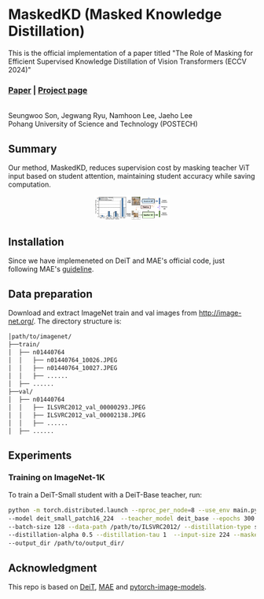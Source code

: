 # MaskedKD (Masked Knowledge Distillation)

This is the official implementation of a paper titled "The Role of Masking for Efficient Supervised Knowledge Distillation of Vision Transformers (ECCV 2024)"

### [Paper](https://arxiv.org/abs/2302.10494) | [Project page](https://maskedkd.github.io/)

<br>
Seungwoo Son, Jegwang Ryu, Namhoon Lee, Jaeho Lee <br>
Pohang University of Science and Technology (POSTECH)

## Summary
Our method, MaskedKD, reduces supervision cost by masking teacher ViT input based on student attention, maintaining student accuracy while saving computation.

<center>
<img src="./materials/maskedkd_main_figures.png"  style="zoom: 15%;"/>
</center>

## Installation
Since we have implemeneted on DeiT and MAE's official code, just following MAE's [guideline](https://github.com/facebookresearch/mae).


## Data preparation

Download and extract ImageNet train and val images from http://image-net.org/.
The directory structure is:

```
│path/to/imagenet/
├──train/
│  ├── n01440764
│  │   ├── n01440764_10026.JPEG
│  │   ├── n01440764_10027.JPEG
│  │   ├── ......
│  ├── ......
├──val/
│  ├── n01440764
│  │   ├── ILSVRC2012_val_00000293.JPEG
│  │   ├── ILSVRC2012_val_00002138.JPEG
│  │   ├── ......
│  ├── ......
```

## Experiments

### Training on ImageNet-1K
To train a DeiT-Small student with a DeiT-Base teacher, run:

```sh
python -m torch.distributed.launch --nproc_per_node=8 --use_env main.py \
--model deit_small_patch16_224  --teacher_model deit_base --epochs 300 \
--batch-size 128 --data-path /path/to/ILSVRC2012/ --distillation-type soft \
--distillation-alpha 0.5 --distillation-tau 1  --input-size 224 --maskedkd --len_num_keep 98 \
--output_dir /path/to/output_dir/
```

## Acknowledgment

This repo is based on [DeiT](https://github.com/facebookresearch/deit), [MAE](https://github.com/facebookresearch/mae) and [pytorch-image-models](https://github.com/rwightman/pytorch-image-models).
